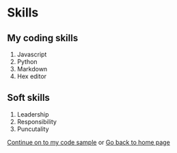 # Skills

## My coding skills
1. Javascript
1. Python
1. Markdown
1. Hex editor

## Soft skills
1. Leadership
1. Responsibility
1. Puncutality

[Continue on to my code sample](./code_sample.md) 
or
[Go back to home page](./README.md)
